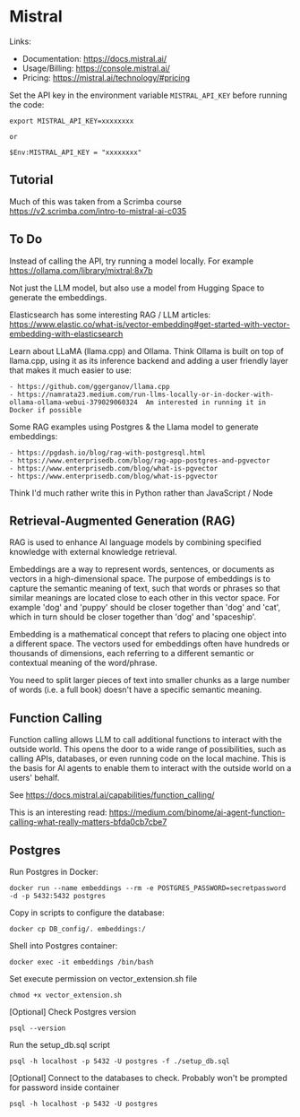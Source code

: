 # Mistral #

Links:
- Documentation: https://docs.mistral.ai/
- Usage/Billing: https://console.mistral.ai/
- Pricing: https://mistral.ai/technology/#pricing

Set the API key in the environment variable `MISTRAL_API_KEY` before running the code:

    export MISTRAL_API_KEY=xxxxxxxx

    or 

    $Env:MISTRAL_API_KEY = "xxxxxxxx"


## Tutorial ##

Much of this was taken from a Scrimba course https://v2.scrimba.com/intro-to-mistral-ai-c035


## To Do ##

Instead of calling the API, try running a model locally. For example https://ollama.com/library/mixtral:8x7b

Not just the LLM model, but also use a model from Hugging Space to generate the embeddings.

Elasticsearch has some interesting RAG / LLM articles: https://www.elastic.co/what-is/vector-embedding#get-started-with-vector-embedding-with-elasticsearch

Learn about LLaMA (llama.cpp) and Ollama. Think Ollama is built on top of llama.cpp, using it as its inference backend and adding a user friendly
layer that makes it much easier to use:

    - https://github.com/ggerganov/llama.cpp
    - https://namrata23.medium.com/run-llms-locally-or-in-docker-with-ollama-ollama-webui-379029060324  Am interested in running it in Docker if possible

Some RAG examples using Postgres & the Llama model to generate embeddings:

    - https://pgdash.io/blog/rag-with-postgresql.html
    - https://www.enterprisedb.com/blog/rag-app-postgres-and-pgvector
    - https://www.enterprisedb.com/blog/what-is-pgvector
    - https://www.enterprisedb.com/blog/what-is-pgvector


Think I'd much rather write this in Python rather than JavaScript / Node



## Retrieval-Augmented Generation (RAG) ##

RAG is used to enhance AI language models by combining specified knowledge with external knowledge retrieval.

Embeddings are a way to represent words, sentences, or documents as vectors in a high-dimensional space. The purpose of embeddings
is to capture the semantic meaning of text, such that words or phrases so that similar meanings are located close to each other in this
vector space. For example 'dog' and 'puppy' should be closer together than 'dog' and 'cat', which in turn should be closer together
than 'dog' and 'spaceship'.

Embedding is a mathematical concept that refers to placing one object into a different space. The vectors used for embeddings often
have hundreds or thousands of dimensions, each referring to a different semantic or contextual meaning of the word/phrase.

You need to split larger pieces of text into smaller chunks as a large number of words (i.e. a full book) doesn't have a specific
semantic meaning.


## Function Calling ##

Function calling allows LLM to call additional functions to interact with the outside world. This opens the door to a wide range of
possibilities, such as calling APIs, databases, or even running code on the local machine. This is the basis for AI agents to enable
them to interact with the outside world on a users' behalf.

See https://docs.mistral.ai/capabilities/function_calling/

This is an interesting read: https://medium.com/binome/ai-agent-function-calling-what-really-matters-bfda0cb7cbe7



## Postgres ##

Run Postgres in Docker:

    docker run --name embeddings --rm -e POSTGRES_PASSWORD=secretpassword -d -p 5432:5432 postgres

Copy in scripts to configure the database:

    docker cp DB_config/. embeddings:/

Shell into Postgres container:

    docker exec -it embeddings /bin/bash

Set execute permission on vector_extension.sh file

    chmod +x vector_extension.sh

[Optional] Check Postgres version

    psql --version

Run the setup_db.sql script

    psql -h localhost -p 5432 -U postgres -f ./setup_db.sql

[Optional] Connect to the databases to check. Probably won't be prompted for password inside container

    psql -h localhost -p 5432 -U postgres
